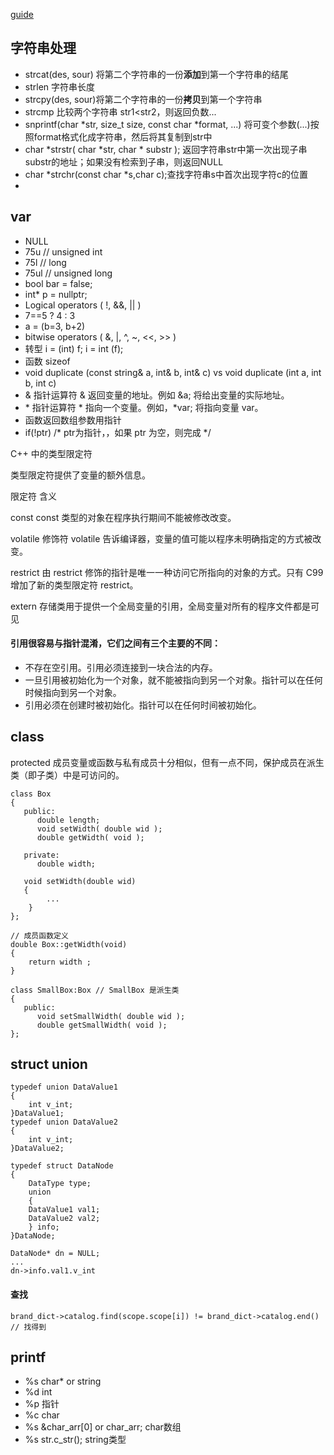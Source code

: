 [guide](http://www.runoob.com/cplusplus/cpp-operators.html)

## 字符串处理

- strcat(des, sour) 将第二个字符串的一份**添加**到第一个字符串的结尾
- strlen 字符串长度
- strcpy(des, sour)将第二个字符串的一份**拷贝**到第一个字符串
- strcmp 比较两个字符串 str1<str2，则返回负数...
-  snprintf(char *str, size_t size, const char *format, ...) 将可变个参数(...)按照format格式化成字符串，然后将其复制到str中
- char *strstr( char *str, char * substr ); 返回字符串str中第一次出现子串substr的地址；如果没有检索到子串，则返回NULL
- char *strchr(const char *s,char c);查找字符串s中首次出现字符c的位置
- 


## var

- NULL
- 75u        // unsigned int
- 75l        // long
- 75ul       // unsigned long
- bool bar = false;
- int* p = nullptr;
- Logical operators ( !, &&, || )
- 7==5 ? 4 : 3   
- a = (b=3, b+2)
- bitwise operators ( &, |, ^, ~, <<, >> )
- 转型 i = (int) f; 	i = int (f);
- 函数 sizeof
- void duplicate (const string& a, int& b, int& c) vs void duplicate (int a, int b, int c)
- &	指针运算符 & 返回变量的地址。例如 &a; 将给出变量的实际地址。
- \*	指针运算符 * 指向一个变量。例如，*var; 将指向变量 var。
- 函数返回数组参数用指针
- if(!ptr)    /* ptr为指针，，如果 ptr 为空，则完成 */

C++ 中的类型限定符

类型限定符提供了变量的额外信息。

限定符	含义

const	const 类型的对象在程序执行期间不能被修改改变。

volatile	修饰符 volatile 告诉编译器，变量的值可能以程序未明确指定的方式被改变。

restrict	由 restrict 修饰的指针是唯一一种访问它所指向的对象的方式。只有 C99 增加了新的类型限定符 restrict。

extern 存储类用于提供一个全局变量的引用，全局变量对所有的程序文件都是可见


#### 引用很容易与指针混淆，它们之间有三个主要的不同：

- 不存在空引用。引用必须连接到一块合法的内存。
- 一旦引用被初始化为一个对象，就不能被指向到另一个对象。指针可以在任何时候指向到另一个对象。
- 引用必须在创建时被初始化。指针可以在任何时间被初始化。

## class

protected 成员变量或函数与私有成员十分相似，但有一点不同，保护成员在派生类（即子类）中是可访问的。

	class Box
	{
	   public:
	      double length;
	      void setWidth( double wid );
	      double getWidth( void );
	 
	   private:
	      double width;
	   
	   void setWidth(double wid)
	   {
	   		...
	   	}
	};
	 
	// 成员函数定义
	double Box::getWidth(void)
	{
	    return width ;
	}
	
	class SmallBox:Box // SmallBox 是派生类
	{
	   public:
	      void setSmallWidth( double wid );
	      double getSmallWidth( void );
	};
	
## struct union

	typedef union DataValue1
	{
	    int v_int;
	}DataValue1;
	typedef union DataValue2
	{
	    int v_int;
	}DataValue2;
	
	typedef struct DataNode
	{
	    DataType type;
	    union
		{
		DataValue1 val1;
		DataValue2 val2;	
		} info;
	}DataNode;
	
	DataNode* dn = NULL;
	...
	dn->info.val1.v_int
	
#### 查找

	brand_dict->catalog.find(scope.scope[i]) != brand_dict->catalog.end() // 找得到
## printf

- %s char* or string
- %d int
- %p 指针
- %c char
- %s &char_arr[0] or char_arr;  char数组 
- %s str.c_str(); string类型


